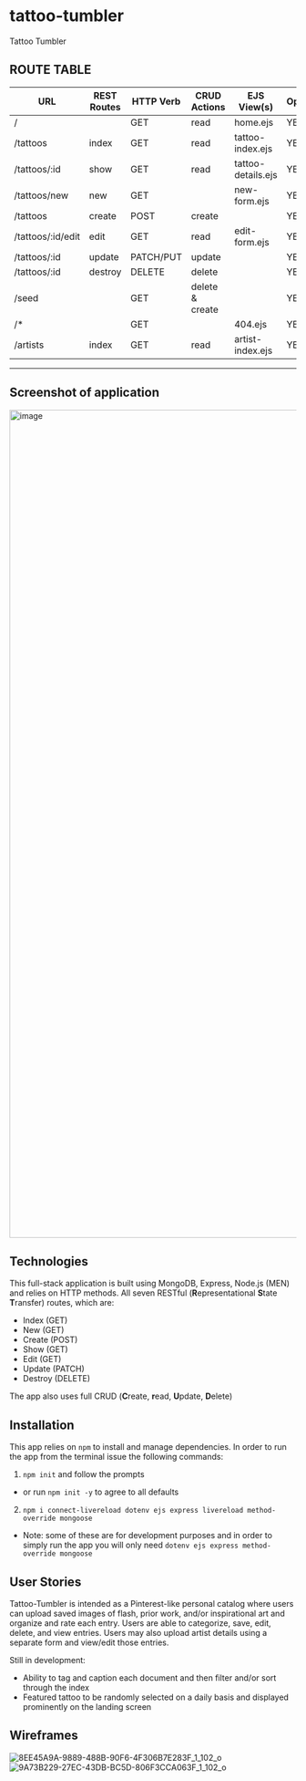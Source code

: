 # tattoo-tumbler
Tattoo Tumbler

## ROUTE TABLE ##
| **URL**            | **REST Routes** | **HTTP Verb** | **CRUD Actions** | **EJS View(s)**   | **Operational?** |
|--------------------|-----------------|---------------|------------------|-------------------|------------------|
| /                  |                 | GET           | read             | home.ejs          | YES              |
| /tattoos           | index           | GET           | read             | tattoo-index.ejs  | YES              |
| /tattoos/:id       | show            | GET           | read             | tattoo-details.ejs| YES              |
| /tattoos/new       | new             | GET           |                  | new-form.ejs      | YES              |
| /tattoos           | create          | POST          | create           |                   | YES              |
| /tattoos/:id/edit  | edit            | GET           | read             | edit-form.ejs     | YES              |
| /tattoos/:id       | update          | PATCH/PUT     | update           |                   | YES              |
| /tattoos/:id       | destroy         | DELETE        | delete           |                   | YES              |
| /seed              |                 | GET           | delete & create  |                   | YES              |
| /*                 |                 | GET           |                  | 404.ejs           | YES              |
| /artists           | index           | GET           | read             | artist-index.ejs  | YES              |

***

## Screenshot of application
<img width="1452" alt="image" src="https://user-images.githubusercontent.com/12835780/226711154-44efff67-a198-4c32-999b-34e7b6165e77.png">

## Technologies
This full-stack application is built using MongoDB, Express, Node.js (MEN) and relies on HTTP methods. All seven RESTful (**R**epresentational **S**tate **T**ransfer) routes, which are:
- Index (GET)
- New (GET)
- Create (POST)
- Show (GET)
- Edit (GET)
- Update (PATCH)
- Destroy (DELETE)


The app also uses full CRUD (**C**reate, **r**ead, **U**pdate, **D**elete)

## Installation
This app relies on `npm` to install and manage dependencies. In order to run the app from the terminal issue the following commands:
1. `npm init` and follow the prompts
  * or run `npm init -y` to agree to all defaults
2. `npm i connect-livereload dotenv ejs express livereload method-override mongoose`
  * Note: some of these are for development purposes and in order to simply run the app you will only need `dotenv ejs express method-override mongoose`

## User Stories
Tattoo-Tumbler is intended as a Pinterest-like personal catalog where users can upload saved images of flash, prior work, and/or inspirational art and organize and rate each entry. Users are able to categorize, save, edit, delete, and view entries.
Users may also upload artist details using a separate form and view/edit those entries.

Still in development:
- Ability to tag and caption each document and then filter and/or sort through the index
- Featured tattoo to be randomly selected on a daily basis and displayed prominently on the landing screen

## Wireframes
![8EE45A9A-9889-488B-90F6-4F306B7E283F_1_102_o](https://media.git.generalassemb.ly/user/47417/files/45dc725f-91ca-4963-b86c-79446376d1a0)
![9A73B229-27EC-43DB-BC5D-806F3CCA063F_1_102_o](https://media.git.generalassemb.ly/user/47417/files/281462fa-881e-4c16-91b4-57390535a4c6)

